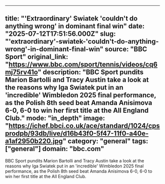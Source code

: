 ---
   title: "'Extraordinary' Swiatek 'couldn't do anything wrong' in dominant final win"
   date: "2025-07-12T17:51:56.000Z"
   slug: "'extraordinary'-swiatek-'couldn't-do-anything-wrong'-in-dominant-final-win"
   source: "BBC Sport"
   original_link: "https://www.bbc.com/sport/tennis/videos/cq6mj75rv41o"
   description: "BBC Sport pundits Marion Bartolli and Tracy Austin take a look at the reasons why Iga Swiatek put in an 'incredible' Wimbledon 2025 final performance, as the Polish 8th seed beat Amanda Anisimova 6-0, 6-0 to win her first title at the All England Club."
   mode: "in_depth"
   image: "https://ichef.bbci.co.uk/ace/standard/1024/cpsprodpb/93db/live/d16b43f0-5f47-11f0-a40e-a1af2950b220.jpg"
   category: "general"
   tags: ["general"]
   domain: "bbc.com"
  ---
  BBC Sport pundits Marion Bartolli and Tracy Austin take a look at the reasons why Iga Swiatek put in an 'incredible' Wimbledon 2025 final performance, as the Polish 8th seed beat Amanda Anisimova 6-0, 6-0 to win her first title at the All England Club.